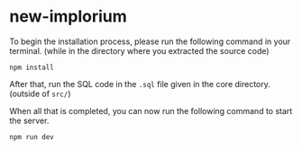# new-implorium

To begin the installation process, please run the following command in your terminal. (while in the directory where you extracted the source code)

```
npm install
```
After that, run the SQL code in the `.sql` file given in the core directory. (outside of `src/`)

When all that is completed, you can now run the following command to start the server.
```
npm run dev
```